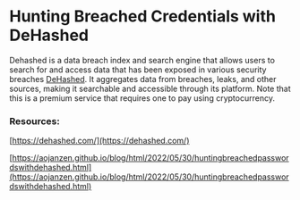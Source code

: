 # Hunting Breached Credentials with DeHashed

Dehashed is a data breach index and search engine that allows users to search for and access data that has been exposed in various security breaches [DeHashed](https://dehashed.com/). It aggregates data from breaches, leaks, and other sources, making it searchable and accessible through its platform. Note that this is a premium service that requires one to pay using cryptocurrency.

### Resources:

[https://dehashed.com/](https://dehashed.com/)

[https://aojanzen.github.io/blog/html/2022/05/30/huntingbreachedpasswordswithdehashed.html](https://aojanzen.github.io/blog/html/2022/05/30/huntingbreachedpasswordswithdehashed.html)

